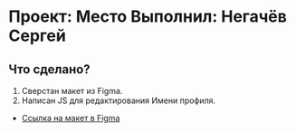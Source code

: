 # Проект: Место Выполнил: Негачёв Сергей

## Что сделано?
1. Сверстан макет из Figma.
2. Написан JS для редактирования Имени профиля.

* [Ссылка на макет в Figma](https://www.figma.com/file/2cn9N9jSkmxD84oJik7xL7/JavaScript.-Sprint-4?node-id=0%3A1)
